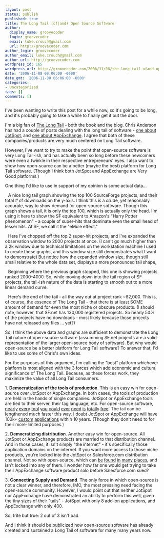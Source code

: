 ```yaml
---
layout: post
status: publish
published: true
title: The Long Tail (of|and) Open Source Software
author:
  display_name: groovecoder
  login: groovecoder
  email: luke.crouch@gmail.com
  url: http://groovecoder.com
author_login: groovecoder
author_email: luke.crouch@gmail.com
author_url: http://groovecoder.com
wordpress_id: 165
wordpress_url: http://groovecoder.com/2006/11/08/the-long-tail-ofand-open-source-software/
date: '2006-11-08 00:06:00 -0600'
date_gmt: '2006-11-08 06:06:00 -0600'
categories:
- Uncategorized
tags: []
comments: []
---
```

<p>I've been wanting to write this post for a while now, so it's going to be long, and it's probably going to take a while to finally get it out the door.</p>
<p>I'm a big fan of <a href="http://www.thelongtail.com">The Long Tail</a> - both the book and the blog. Chris Anderson has had a couple of posts dealing with the long tail of software - <a href="http://longtail.typepad.com/the_long_tail/2005/03/the_long_tail_o.html">one about JotSpot</a>, and <a href="http://www.thelongtail.com/the_long_tail/2005/09/the_long_tail_o.html">one about AppExchange</a>. I agree that both of these companies/products are very much centered on Long Tail software.</p>
<p>However, I've want to try to make the point that open-source software is very Long Tail-ish, and has actually been so long before these newcomers were even a twinkle in their respective entrepreneurs' eyes. I also want to show how open-source can be a better (maybe the best) platform for Long Tail software. (Though I think both JotSpot and AppExchange are Very Good platforms.)</p>
<p>One thing I'd like to use in support of my opinion is some actual data...</p>
<p><a onblur="try {parent.deselectBloggerImageGracefully();} catch(e) {}" href="http://photos1.blogger.com/blogger/1146/627/1600/linegraph_tail_1_100.png"><img style="margin: 0pt 10px 10px 0pt; float: left; cursor: pointer;" src="http://photos1.blogger.com/blogger/1146/627/320/linegraph_tail_1_100.png" alt="" border="0" /></a>A nice long tail graph showing the top 100 SourceForge projects, and their total # of downloads on the y-axis. I think this is a crude, yet reasonably accurate, way to show demand for open-source software. Though this graph shows a tail, it is only the top 100, which is actually only the head. I'm using it here to show the SF equivalent to Amazon's "Harry Potter phenomenon" - a couple of super-hits that dominate even the small head of lesser hits. At SF, we call it the "eMule effect."</p>
<p><a onblur="try {parent.deselectBloggerImageGracefully();} catch(e) {}" href="http://photos1.blogger.com/blogger/1146/627/1600/linegraph_tail_3_2000.png"><img style="margin: 0pt 10px 10px 0pt; float: left; cursor: pointer;" src="http://photos1.blogger.com/blogger/1146/627/320/linegraph_tail_3_2000.png" alt="" border="0" /></a>Here I've chopped off the top 2 super-hit projects, and I've expanded the observation window to 2000 projects at once. (I can't go much higher than a 2k window due to technical limitations on the workstation machine I used to create these graphs, and this window size still demonstrates what I want to demonstrate) But notice how the expanded window size, though still small relative to the whole data set, displays a more pronounced tail shape<span style="text-decoration: underline;">.</span><a onblur="try {parent.deselectBloggerImageGracefully();} catch(e) {}" href="http://photos1.blogger.com/blogger/1146/627/1600/linegraph_tail_3_2000.png"><br /></a></p>
<p><a onblur="try {parent.deselectBloggerImageGracefully();} catch(e) {}" href="http://photos1.blogger.com/blogger/1146/627/1600/linegraph_tail_2000_2000.png"><img style="margin: 0pt 10px 10px 0pt; float: left; cursor: pointer;" src="http://photos1.blogger.com/blogger/1146/627/320/linegraph_tail_2000_2000.png" alt="" border="0" /></a>Beginning where the previous graph stopped, this one is showing projects ranked 2000-4000. So, while moving down into the tail region of SF projects, the tail-ish nature of the data is starting to smooth out to a more linear demand curve.</p>
<p><a onblur="try {parent.deselectBloggerImageGracefully();} catch(e) {}" href="http://photos1.blogger.com/blogger/1146/627/1600/linegraph_tail_62000_140.png"><img style="margin: 0pt 10px 10px 0pt; float: left; cursor: pointer;" src="http://photos1.blogger.com/blogger/1146/627/320/linegraph_tail_62000_140.png" alt="" border="0" /></a>Here's the end of the tail - all the way out at project rank ~62,000. This is, of course, the essence of The Long Tail - that there is at least SOME amount of demand for even the most niche or obscure products. (I should note, however, that SF.net has 130,000 registered projects. So nearly 50% of the projects have no downloads - most likely because those projects have not released any files ... yet?)</p>
<p>So, I think the above data and graphs are sufficient to demonstrate the Long Tail nature of open-source software (assumming SF.net projects are a valid representation of the larger open-source body of software). But why would open-source be a better platform for Long Tail software? To answer that, I'd like to use some of Chris's own ideas.</p>
<p>For the purposes of this argument, I'm calling the "best" platform whichever platform is most aligned with the 3 forces which add economic and cultural significance of The Long Tail. Because, as these forces work, they maximize the value of all Long Tail consumers.</p>
<p>1. <span style="font-weight: bold;">Democratization of the tools of production</span>. This is an easy win for open-source over JotSpot or AppExchange. In both cases, the tools of production are held in the hands of single companies. JotSpot or AppExchange tools are tied to their server, their tag language, etc. For open-source software, <a href="http://www.linux.org/">nearly</a> <a href="http://www.apache.org/">every</a> <a href="http://www.mysql.com/">tool</a> <a href="http://www.postgresql.org/">you</a> <a href="http://php.net/">could</a> <a href="http://www.python.org/">ever</a> <a href="http://www.ruby-lang.org/en/">need</a> <a href="http://www.mozilla.com/en-US/firefox/">is</a> <a href="http://www.eclipse.org/">totally</a> <a href="http://sourceforge.net/projects/ajaxmytop">free</a>. The tail can be lengthened much faster this way. I doubt JotSpot or AppExchange will have 100k+ <a href="http://www.jot.com/gallery/">custom</a> <a href="http://www.salesforce.com/appexchange/">applications</a> within 10 years. (Though they don't need to for their more-limited purposes.)</p>
<p>2. <span style="font-weight: bold;">Democratizing distribution</span>. Another easy win for open-source. All JotSpot or AppExchange products are married to that distribution channel. And in those cases, it isn't simply "the internet" - it's specifically those application domains on the internet. If you want more access to those niche products, you're locked into the JotSpot or Salesforce.com distribution channel. Not so with open-source, which can <a href="http://www.java.net/">be</a> <a href="http://code.google.com/hosting/">found</a> <a href="http://www.tigris.org/">in</a> <a href="http://www.freshmeat.org/">many</a> <a href="http://sourceforge.net/">places</a>, and isn't locked into any of them. I wonder how far one would get trying to take their AppExchange software product solo before Salesforce.com sued?</p>
<p>3. <span style="font-weight: bold;">Connecting Supply and Demand</span>. The only force in which open-source is not a clear winner, and therefore, IMO, the most pressing need facing the open-source community. However, I would point out that neither JotSpot nor AppExchange have demonstrated an ability to perform this well, given the tiny sizes of their "tails" - JotSpot with only 8 add-on applications, and AppExchange with only 400.</p>
<p>So, trite but true: 2 out of 3 isn't bad.</p>
<p>And I think it should be publicized how open-source software has already created and sustained a Long Tail of software for many many years now.</p>
